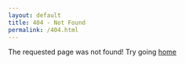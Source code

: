 ```yaml
---
layout: default
title: 404 - Not Found
permalink: /404.html
---
```


The requested page was not found! Try going [home](/)



